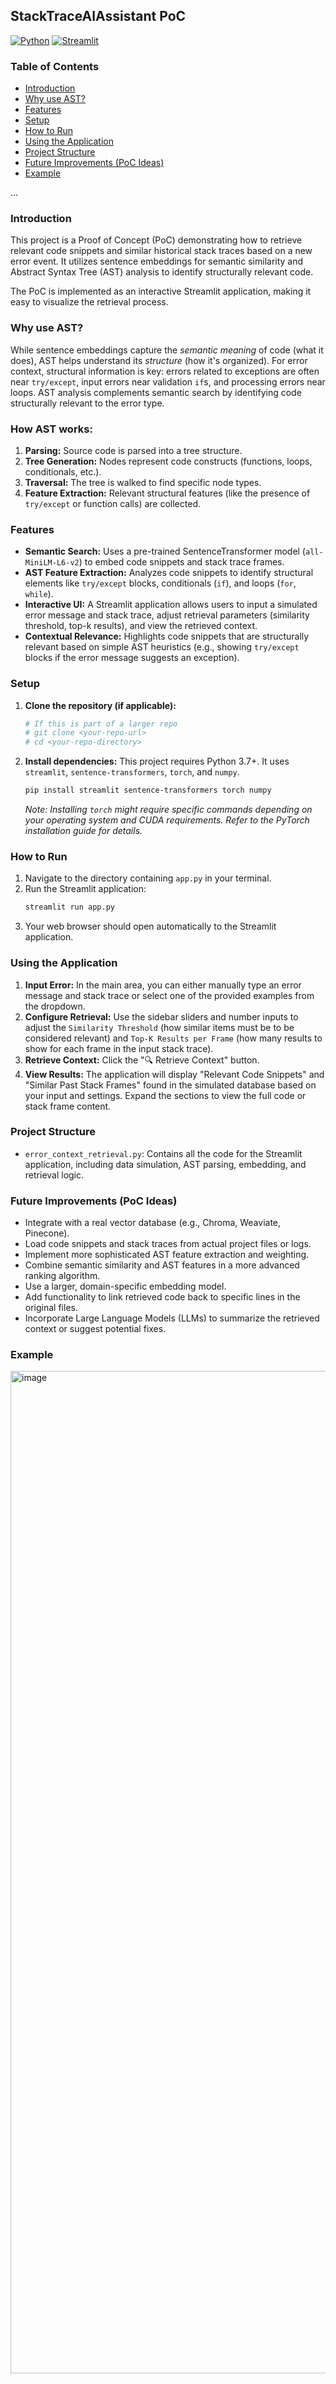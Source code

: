 ## StackTraceAIAssistant PoC

[![Python](https://img.shields.io/badge/python-3.7%2B-blue)](https://www.python.org/)
[![Streamlit](https://img.shields.io/badge/streamlit-app-brightgreen)](https://streamlit.io/)

### Table of Contents

- [Introduction](#introduction)
- [Why use AST?](#why-use-ast)
- [Features](#features)
- [Setup](#setup)
- [How to Run](#how-to-run)
- [Using the Application](#using-the-application)
- [Project Structure](#project-structure)
- [Future Improvements (PoC Ideas)](#future-improvements-poc-ideas)
- [Example](#example)

...

### Introduction

This project is a Proof of Concept (PoC) demonstrating how to retrieve relevant code snippets and similar historical stack traces based on a new error event. It utilizes sentence embeddings for semantic similarity and Abstract Syntax Tree (AST) analysis to identify structurally relevant code.

The PoC is implemented as an interactive Streamlit application, making it easy to visualize the retrieval process.

### Why use AST?

While sentence embeddings capture the *semantic meaning* of code (what it does), AST helps understand its *structure* (how it's organized). For error context, structural information is key: errors related to exceptions are often near `try/except`, input errors near validation `if`s, and processing errors near loops. AST analysis complements semantic search by identifying code structurally relevant to the error type.

### How AST works:  

1.  **Parsing:** Source code is parsed into a tree structure.
2.  **Tree Generation:** Nodes represent code constructs (functions, loops, conditionals, etc.).
3.  **Traversal:** The tree is walked to find specific node types.
4.  **Feature Extraction:** Relevant structural features (like the presence of `try/except` or function calls) are collected.

### Features

*   **Semantic Search:** Uses a pre-trained SentenceTransformer model (`all-MiniLM-L6-v2`) to embed code snippets and stack trace frames.
*   **AST Feature Extraction:** Analyzes code snippets to identify structural elements like `try/except` blocks, conditionals (`if`), and loops (`for`, `while`).
*   **Interactive UI:** A Streamlit application allows users to input a simulated error message and stack trace, adjust retrieval parameters (similarity threshold, top-k results), and view the retrieved context.
*   **Contextual Relevance:** Highlights code snippets that are structurally relevant based on simple AST heuristics (e.g., showing `try/except` blocks if the error message suggests an exception).

### Setup

1.  **Clone the repository (if applicable):**
    ```bash
    # If this is part of a larger repo
    # git clone <your-repo-url>
    # cd <your-repo-directory>
    ```

2.  **Install dependencies:**
    This project requires Python 3.7+. It uses `streamlit`, `sentence-transformers`, `torch`, and `numpy`.
    ```bash
    pip install streamlit sentence-transformers torch numpy
    ```
    *Note: Installing `torch` might require specific commands depending on your operating system and CUDA requirements. Refer to the PyTorch installation guide for details.*

### How to Run

1.  Navigate to the directory containing `app.py` in your terminal.
2.  Run the Streamlit application:
    ```bash
    streamlit run app.py
    ```
3.  Your web browser should open automatically to the Streamlit application.

### Using the Application

1.  **Input Error:** In the main area, you can either manually type an error message and stack trace or select one of the provided examples from the dropdown.
2.  **Configure Retrieval:** Use the sidebar sliders and number inputs to adjust the `Similarity Threshold` (how similar items must be to be considered relevant) and `Top-K Results per Frame` (how many results to show for each frame in the input stack trace).
3.  **Retrieve Context:** Click the "🔍 Retrieve Context" button.
4.  **View Results:** The application will display "Relevant Code Snippets" and "Similar Past Stack Frames" found in the simulated database based on your input and settings. Expand the sections to view the full code or stack frame content.

### Project Structure

*   `error_context_retrieval.py`: Contains all the code for the Streamlit application, including data simulation, AST parsing, embedding, and retrieval logic.

### Future Improvements (PoC Ideas)

*   Integrate with a real vector database (e.g., Chroma, Weaviate, Pinecone).
*   Load code snippets and stack traces from actual project files or logs.
*   Implement more sophisticated AST feature extraction and weighting.
*   Combine semantic similarity and AST features in a more advanced ranking algorithm.
*   Use a larger, domain-specific embedding model.
*   Add functionality to link retrieved code back to specific lines in the original files.
*   Incorporate Large Language Models (LLMs) to summarize the retrieved context or suggest potential fixes.

### Example

<img width="1604" alt="image" src="https://github.com/user-attachments/assets/1f655977-cb7c-4e11-bb68-55301513bea1" />

